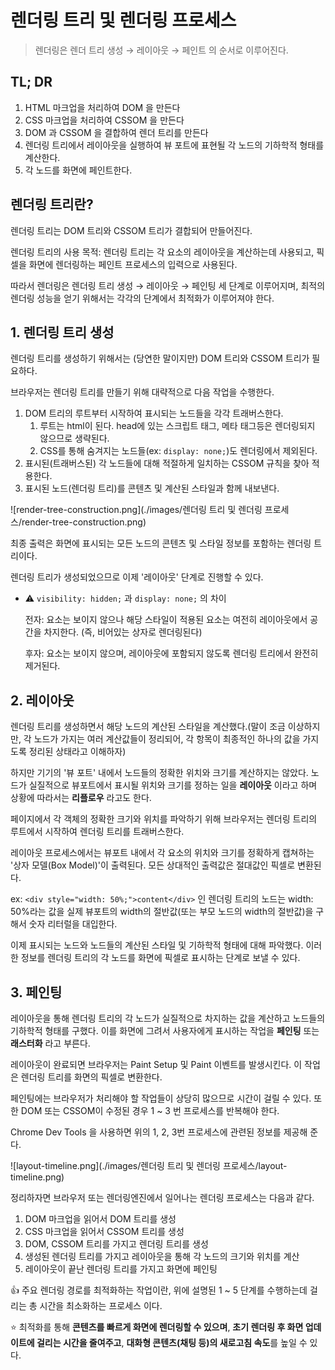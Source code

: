 # 렌더링 트리 및 렌더링 프로세스

> 렌더링은 렌더 트리 생성 → 레이아웃 → 페인트 의 순서로 이루어진다.
> 

## TL; DR

1. HTML 마크업을 처리하여 DOM 을 만든다
2. CSS 마크업을 처리하여 CSSOM 을 만든다
3. DOM 과 CSSOM 을 결합하여 렌더 트리를 만든다
4. 렌더링 트리에서 레이아웃을 실행하여 뷰 포트에 표현될 각 노드의 기하학적 형태를 계산한다.
5. 각 노드를 화면에 페인트한다.

## 렌더링 트리란?

렌더링 트리는 DOM 트리와 CSSOM 트리가 결합되어 만들어진다.

렌더링 트리의 사용 목적: 렌더링 트리는 각 요소의 레이아웃을 계산하는데 사용되고, 픽셀을 화면에 렌더링하는 페인트 프로세스의 입력으로 사용된다. 

따라서 렌더링은 렌더링 트리 생성 → 레이아웃 → 페인팅 세 단계로 이루어지며, 최적의 렌더링 성능을 얻기 위해서는 각각의 단계에서 최적화가 이루어져야 한다.

## 1. 렌더링 트리 생성

렌더링 트리를 생성하기 위해서는 (당연한 말이지만) DOM 트리와 CSSOM 트리가 필요하다. 

브라우저는 렌더링 트리를 만들기 위해 대략적으로 다음 작업을 수행한다.

1. DOM 트리의 루트부터 시작하여 표시되는 노드들을 각각 트래버스한다.
    1. 루트는 html이 된다. head에 있는 스크립트 태그, 메타 태그등은 렌더링되지 않으므로 생략된다.
    2. CSS를 통해 숨겨지는 노드들(ex: `display: none;`)도 렌더링에서 제외된다.
2. 표시된(트래버스된) 각 노드들에 대해 적절하게 일치하는 CSSOM 규칙을 찾아 적용한다.
3. 표시된 노드(렌더링 트리)를 콘텐츠 및 계산된 스타일과 함께 내보낸다.

![render-tree-construction.png](./images/렌더링 트리 및 렌더링 프로세스/render-tree-construction.png)

최종 출력은 화면에 표시되는 모든 노드의 콘텐츠 및 스타일 정보를 포함하는 렌더링 트리이다.

렌더링 트리가 생성되었으므로 이제 '레이아웃' 단계로 진행할 수 있다.

- ⚠️ `visibility: hidden;`  과 `display: none;` 의 차이
    
    전자: 요소는 보이지 않으나 해당 스타일이 적용된 요소는 여전히 레이아웃에서 공간을 차지한다. (즉, 비어있는 상자로 렌더링된다)
    
    후자: 요소는 보이지 않으며, 레이아웃에 포함되지 않도록 렌더링 트리에서 완전히 제거된다.
    

## 2. 레이아웃

렌더링 트리를 생성하면서 해당 노드의 계산된 스타일을 계산했다.(말이 조금 이상하지만, 각 노드가 가지는 여러 계산값들이 정리되어, 각 항목이 최종적인 하나의 값을 가지도록 정리된 상태라고 이해하자)

하지만 기기의 '뷰 포트' 내에서 노드들의 정확한 위치와 크기를 계산하지는 않았다. 노드가 실질적으로 뷰포트에서 표시될 위치와 크기를 정하는 일을 **레이아웃** 이라고 하며 상황에 따라서는 **리플로우** 라고도 한다.

페이지에서 각 객체의 정확한 크기와 위치를 파악하기 위해 브라우저는 렌더링 트리의 루트에서 시작하여 렌더링 트리를 트래버스한다.

레이아웃 프로세스에서는 뷰포트 내에서 각 요소의 위치와 크기를 정확하게 캡쳐하는 '상자 모델(Box Model)'이 출력된다. 모든 상대적인 출력값은 절대값인 픽셀로 변환된다.

ex: `<div style="width: 50%;">content</div>` 인 렌더링 트리의 노드는 width: 50%라는 값을 실제 뷰포트의 width의 절반값(또는 부모 노드의 width의 절반값)을 구해서 숫자 리터럴을 대입한다.

이제 표시되는 노드와 노드들의 계산된 스타일 및 기하학적 형태에 대해 파악했다. 이러한 정보를 렌더링 트리의 각 노드를 화면에 픽셀로 표시하는 단계로 보낼 수 있다. 

## 3. 페인팅

레이아웃을 통해 렌더링 트리의 각 노드가 실질적으로 차지하는 값을 계산하고 노드들의 기하학적 형태를 구했다. 이를 화면에 그려서 사용자에게 표시하는 작업을 **페인팅** 또는 **래스터화** 라고 부른다.

레이아웃이 완료되면 브라우저는 Paint Setup 및 Paint 이벤트를 발생시킨다. 이 작업은 렌더링 트리를 화면의 픽셀로 변환한다.

페인팅에는 브라우저가 처리해야 할 작업들이 상당히 많으므로 시간이 걸릴 수 있다. 또한 DOM 또는 CSSOM이 수정된 경우 1 ~ 3 번 프로세스를 반복해야 한다.

Chrome Dev Tools 을 사용하면 위의 1, 2, 3번 프로세스에 관련된 정보를 제공해 준다. 

![layout-timeline.png](./images/렌더링 트리 및 렌더링 프로세스/layout-timeline.png)

정리하자면 브라우저 또는 렌더링엔진에서 일어나는 렌더링 프로세스는 다음과 같다.

1. DOM 마크업을 읽어서 DOM 트리를 생성
2. CSS 마크업을 읽어서 CSSOM 트리를 생성
3. DOM, CSSOM 트리를 가지고 렌더링 트리를 생성
4. 생성된 렌더링 트리를 가지고 레이아웃을 통해 각 노드의 크기와 위치를 계산
5. 레이아웃이 끝난 렌더링 트리를 가지고 화면에 페인팅

👍 주요 렌더링 경로를 최적화하는 작업이란, 위에 설명된 1 ~ 5 단계를 수행하는데 걸리는 총 시간을 최소화하는 프로세스 이다.

 

⭐️ 최적화를 통해 **콘텐츠를 빠르게 화면에 렌더링할 수 있으며**, **초기 렌더링 후 화면 업데이트에 걸리는 시간을 줄여주고**, **대화형 콘텐츠(채팅 등)의 새로고침 속도**를 높일 수 있다.